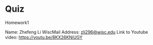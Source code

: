 # Quiz
Homework1

Name: Zhefeng Li
WiscMail Address: zli296@wisc.edu
Link to Youtube video: https://youtu.be/8KX26KNiUGY

